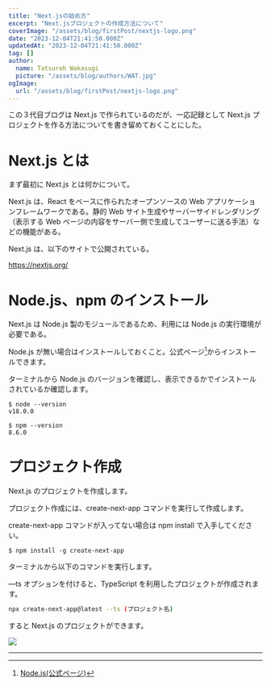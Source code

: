 ```yaml
---
title: "Next.jsの始め方"
excerpt: "Next.jsプロジェクトの作成方法について"
coverImage: "/assets/blog/firstPost/nextjs-logo.png"
date: "2023-12-04T21:41:50.000Z"
updatedAt: "2023-12-04T21:41:50.000Z"
tag: []
author:
  name: Tatsuroh Wakasugi
  picture: "/assets/blog/authors/WAT.jpg"
ogImage:
  url: "/assets/blog/firstPost/nextjs-logo.png"
---
```


この３代目ブログは Next.js で作られているのだが、一応記録として Next.js プロジェクトを作る方法についてを書き留めておくことにした。

# Next.js とは

まず最初に Next.js とは何かについて。

Next.js は、React をベースに作られたオープンソースの Web アプリケーションフレームワークである。静的 Web サイト生成やサーバーサイドレンダリング（表示する Web ページの内容をサーバー側で生成してユーザーに送る手法）などの機能がある。

Next.js は、以下のサイトで公開されている。

https://nextjs.org/

# Node.js、npm のインストール

Next.js は Node.js 製のモジュールであるため、利用には Node.js の実行環境が必要である。

Node.js が無い場合はインストールしておくこと。公式ページ[^1]からインストールできます。

ターミナルから Node.js のバージョンを確認し、表示できるかでインストールされているか確認します。

```shell
$ node --version
v18.0.0

$ npm --version
8.6.0
```

# プロジェクト作成

Next.js のプロジェクトを作成します。

プロジェクト作成には、create-next-app コマンドを実行して作成します。

create-next-app コマンドが入ってない場合は npm install で入手してください。

```shell
$ npm install -g create-next-app
```

ターミナルから以下のコマンドを実行します。

—ts オプションを付けると、TypeScript を利用したプロジェクトが作成されます。

```bash
npx create-next-app@latest --ts (プロジェクト名)
```

すると Next.js のプロジェクトができます。

![](/assets/posts/createNext/createNextApp.png)

---

[^1]: [Node.js(公式ページ)](https://nodejs.org/)
